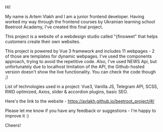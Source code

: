 Hi!

My name is Artem Vlakh and I am a junior frontend developer. Having worked my way through the frontend courses by Ukrainian learning school Beetroot Academy, I've created this final project. 

This project is a website of a webdesign studio called "{finsweet" that helps customers create their own websites. 

This project is powered by Vue 3 framework and includes 11 webpages - 2 of those are templates for dynamic webpages. I've used the components approach, trying to avoid the repetitive code. Also, I've used NEWS Api, but unfortunately due to localhost limitation of the API, the Github-hosted version doesn't show the live functionality. You can check the code though ;) 

List of technologies used in a project: Vue3, Vanilla JS, Telegram API, SCSS, RWD optimized, Axios, slider & accordion plugins, basic SEO. 

Here's the link to the website - https://avlakh.github.io/beetroot_project/#/

Please let me know if you have any feedback or suggestions - I'm happy to improve it :)

Cheers!
